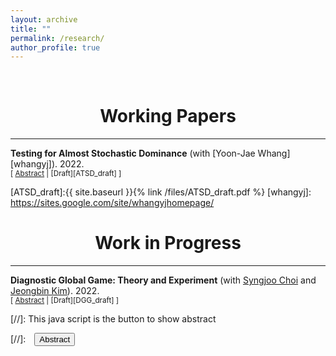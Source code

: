 ```yaml
---
layout: archive
title: ""
permalink: /research/
author_profile: true
---
```


<!-- {% if author.googlescholar %}
  You can also find my articles on <u><a href="{{author.googlescholar}}">my Google Scholar profile</a>.</u>
{% endif %}

{% include base_path %}

{% for post in site.publications reversed %}
  {% include archive-single.html %}
{% endfor %} -->

<br/>

# <center> Working Papers </center>
- - -
**Testing for Almost Stochastic Dominance** (with [Yoon-Jae Whang][whangyj]). 2022. <br/>
<small>[ <a href="#/" onclick="visib('ATSD')">Abstract</a> | [Draft][ATSD_draft] ]</small>

<div id="ATSD" style="display: none; text-align: justify; line-height: 1.2" ><small>
We propose a nonparametric test for the null hypothesis of almost stochastic dominance (ASD). The traditional stochastic dominance (SD) rule ranks distributions for \emph{all} utility functions in a certain class, which can be restrictive in practice. To circumvent the limitation of the SD rule, Leshno and Levy (2002) developed the ASD rule that applies to \emph{most} rather than \emph{all} decision makers by eliminating economically pathological preferences. The ASD rule can be applied to many empirical economic problems including investment decisions and policy evaluations. Despite its usefulness, to the best of our knowledge, there has been no formal test of ASD available in the literature. In this paper, we propose an $L_{p}$-type test statistic based on empirical distribution functions and introduce bootstrap procedures to compute the critical values. We investigate the finite sample performance of the testing procedures by a set of Monte Carlo simulation experiments. We apply our test to compare the return distributions of stocks and bonds over different investment horizons. The ASD tests support the popular practice of adjusting the portfolios of stocks and bonds based on the investment horizons.
</small><br><br/></div>

[ATSD_draft]:{{ site.baseurl }}{% link /files/ATSD_draft.pdf %}
[whangyj]: https://sites.google.com/site/whangyjhomepage/

# <center> Work in Progress </center>
- - -
**Diagnostic Global Game: Theory and Experiment** (with [Syngjoo Choi][choisj] and [Jeongbin Kim][kimjb]). 2022. <br/>
<small>[ <a href="#/" onclick="visib('DGG')">Abstract</a> | [Draft][DGG_draft] ]</small>

<div id="DGG" style="display: none; text-align: justify; line-height: 1.2" ><small>
We introduce diagnostic expectations into a standard coordination game with incomplete information called global game. Diagnostic expectations proposed by Bordalo et al. (2018) capture excess volatility in belief updating. The equilibrium threshold and uniqueness conditions change compared with the benchmark global game with Bayesian updating due to diagnosticity. We test diagnostic expectations in a belief updating problem and predictions of the diagnostic global game model experimentally. In our experimental design, we include a novel treatment to capture the mechanism behind diagnostic expectation, motivated by the micro-foundation of diagnostic expectations in Bordalo et al. (2022).
</small><br><br/></div>

<!-- [DGG_draft]:{{ site.baseurl }}{% link /files/DGG_draft.pdf %} -->
[choisj]: https://sites.google.com/site/syngjoochoi/
[kimjb]: https://sites.google.com/site/jbkimecon/

[//]: This java script is the button to show abstract
<script>
 function visib(id) {
  var x = document.getElementById(id);
  if (x.style.display === "block") {
    x.style.display = "none";
  } else {
    x.style.display = "block";
  }
}
</script>

[//]:&emsp;<button onclick="visib('polariz')" class="btn btn--inverse btn--small">Abstract</button>
